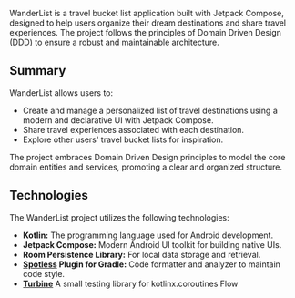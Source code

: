 WanderList is a travel bucket list application built with Jetpack Compose, designed to help users organize their dream destinations and share travel experiences. The project follows the principles of Domain Driven Design (DDD) to ensure a robust and maintainable architecture.

## Summary

WanderList allows users to:
- Create and manage a personalized list of travel destinations using a modern and declarative UI with Jetpack Compose.
- Share travel experiences associated with each destination.
- Explore other users' travel bucket lists for inspiration.

The project embraces Domain Driven Design principles to model the core domain entities and services, promoting a clear and organized structure.

## Technologies

The WanderList project utilizes the following technologies:

- **Kotlin:** The programming language used for Android development.
- **Jetpack Compose:** Modern Android UI toolkit for building native UIs.
- **Room Persistence Library:** For local data storage and retrieval.
- **[Spotless][spotless] Plugin for Gradle:** Code formatter and analyzer to maintain code style.
- **[Turbine][turbine]** A small testing library for kotlinx.coroutines Flow

[spotless]: https://github.com/diffplug/spotless/blob/main/plugin-gradle/README.md#-spotless-plugin-for-gradle
[turbine]: https://github.com/cashapp/turbine